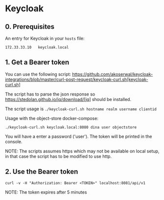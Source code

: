# Keycloak

## 0. Prerequisites

An entry for Keycloak in your `hosts` file:

`172.33.33.10	keycloak.local`

## 1. Get a Bearer token

You can use the following script:
https://github.com/akoserwal/keycloak-integrations/blob/master/curl-post-request/keycloak-curl.sh[keycloak-curl.sh]

The script has to parse the json response so https://stedolan.github.io/jq/download/[jq] should be installed.

The script usage is `./keycloak-curl.sh hostname realm username clientid`

Usage with the object-store docker-compose:

`./keycloak-curl.sh keycloak.local:8080 dina user objectstore`

You will have a enter a password ('user').
The token will be printed in the console.

NOTE: The scripts assumes https which may not be available on local setup, in that case the script has to be modified to use http.

## 2. Use the Bearer token

`curl -v -H "Authorization: Bearer <TOKEN>" localhost:8081/api/v1`

NOTE: The token expires after 5 minutes


